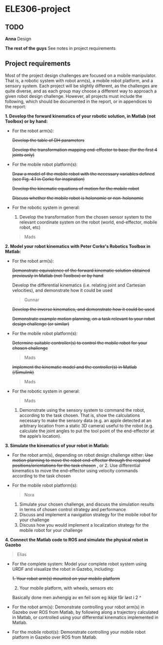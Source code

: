 # ELE306-project

## TODO
**Anna**
Design

**The rest of the guys**
See notes in project requirements

## Project requirements
Most of the project design challenges are focused on a mobile manipulator. That is, a robotic system
with robot arm(s), a mobile robot platform, and a sensory system. Each project will be slightly
different, as the challenges are quite diverse, and as each group may choose a different way to
approach a given robot design challenge. However, all projects must include the following, which
should be documented in the report, or in appendices to the report:

**1. Develop the forward kinematics of your robotic solution, in Matlab (not Toolbox) or by
hand:**

- For the robot arm(s):

    ~~Develop the table of DH parameters~~
  
    ~~Develop the transformation mapping end-effector to base (for the first 4 joints only)~~

- For the mobile robot platform(s):

    ~~Draw a model of the mobile robot with the necessary variables defined (see Fig. 4.1 in Corke for inspiration)~~
    
    ~~Develop the kinematic equations of motion for the mobile robot~~
    
    ~~Discuss whether the mobile robot is holonomic or non-holonomic~~

- For the robotic system in general:
  1. Develop the transformation from the chosen sensor system to the relevant coordinate system on the robot (world, end-effector, mobile
robot, etc)
  > Mads

**2. Model your robot kinematics with Peter Corke's Robotics Toolbox in Matlab:**
- For the robot arm(s):

    ~~Demonstrate equivalence of the forward kinematic solution obtained previously in Matlab (not Toolbox) or by hand~~
    
    Develop the differential kinematics (i.e. relating joint and Cartesian velocities), and demonstrate how it could be used
    > Gunnar
    
    ~~Develop the inverse kinematics, and demonstrate how it could be used~~
    
    ~~Demonstrate example motion planning, on a task relevant to your robot design challenge (or similar)~~
    
- For the mobile robot platform(s):
    
    ~~Determine suitable controller(s) to control the mobile robot for your chosen challenge~~
    
  > Mads
    
    ~~Implement the kinematic model and the controller(s) in Matlab (/Simulink)~~
  > Mads

- For the robotic system in general:
  > Mads
  1. Demonstrate using the sensory system to command the robot,
according to the task chosen. That is, show the calculations necessary to
make the sensory data (e.g. an apple detected at an arbitrary location
from a static 3D camera) useful to the robot (e.g. calculate the joint
angles to put the tool point of the end-effector at the apple’s location).

**3. Simulate the kinematics of your robot in Matlab:**
- For the robot arm(s), depending on robot design challenge either:
    ~~Use motion planning to move the robot end-effector through the
required positions/orientations for the task chosen~~ , or
  2. Use differential kinematics to move the end-effector using velocity
commands according to the task chosen

- For the mobile robot platform(s):
  > Nora
  1. Simulate your chosen challenge, and discuss the simulation results in
terms of chosen control strategy and performance
  2. Discuss and implement a navigation strategy for the mobile robot for
your challenge
  3. Discuss how you would implement a localization strategy for the mobile
robot for your challenge

**4. Connect the Matlab code to ROS and simulate the physical robot in Gazebo**
  > Elias
- For the complete system: Model your complete robot system using URDF and
visualize the robot in Gazebo, including:

  ~~1. Your robot arm(s) mounted on your mobile platform~~
  
  2. Your mobile platform, with wheels, sensors etc
  
  Basically done men avhengig av en feil som eg ikkje får løst i 2 ^
- For the robot arm(s): Demonstrate controlling your robot arm(s) in Gazebo over
ROS from Matlab, by following along a trajectory calculated in Matlab, or
controlled using your differential kinematics implemented in Matlab.
- For the mobile robot(s): Demonstrate controlling your mobile robot platform in
Gazebo over ROS from Matlab.

